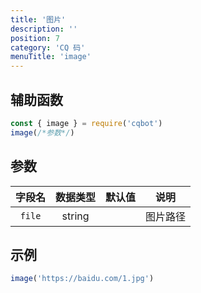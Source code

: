```yaml
---
title: '图片'
description: ''
position: 7
category: 'CQ 码'
menuTitle: 'image'
---
```


## 辅助函数

```js
const { image } = require('cqbot')
image(/*参数*/)
```

## 参数

| 字段名 | 数据类型 | 默认值 | 说明 |
| :---: | :---: | :---: | :---: |
| `file` | string | | 图片路径 |

## 示例

```js
image('https://baidu.com/1.jpg')
```
